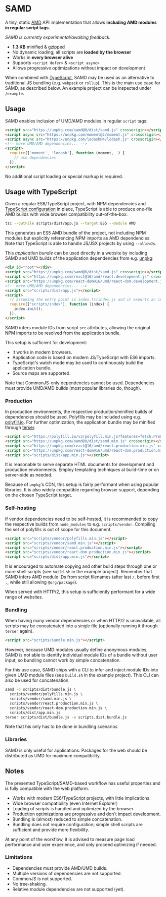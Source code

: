 # SAMD

A tiny, static [AMD](https://github.com/amdjs/amdjs-api) API implementation
that allows __including AMD modules in regular script tags.__

*SAMD is currently experimental/awaiting feedback.*

- __1.3 KB__ minified & gzipped
- No dynamic loading; all scripts are __loaded by the browser__
- Works in __every browser alive__
- Supports `<script defer>` & `<script async>`
- Allows progressive optimizations without impact on development

When combined with [TypeScript](typescriptlang.org),
SAMD may be used as an alternative to traditional JS bundling
(e.g. `webpack` or `rollup`).
This is the main use case for SAMD, as described below.
An example project can be inspected under `/example`.

## Usage

SAMD enables inclusion of UMD/AMD modules in regular `script` tags:

```html
<script src="https://unpkg.com/samd@0/dist/samd.js" crossorigin></script>
<script async src="https://unpkg.com/moment@2/moment.js" crossorigin></script>
<script async src="https://unpkg.com/lodash@4/lodash.js" crossorigin></script>
<!-- more UMD/AMD dependencies... -->
<script>
  require(['moment', 'lodash'], function (moment, _) {
    // use dependencies
  });
</script>
```

No additional script loading or special markup is required.

## Usage with TypeScript

Given a regular ES6/TypeScript project, with NPM dependencies and
[TypeScript configuration](https://www.typescriptlang.org/docs/handbook/tsconfig-json.html)
in place, TypeScript is able to produce one-file AMD builds with wide browser
compatibility out-of-the-box:

```sh
tsc --outFile scripts/dist/app.js --target ES5 --module AMD
```

This generates an ES5 AMD bundle of the project, not including NPM modules but
explicitly referencing NPM imports as AMD dependencies.
Note that TypeScript is able to handle JS/JSX projects by using `--allowJs`.

This _application bundle_ can be used directly in a website
by including SAMD and UMD builds of the application dependencies from
e.g. [unpkg](https://unpkg.com/):

```html
<div id="root"></div>
<script src="https://unpkg.com/samd@0/dist/samd.js" crossorigin></script>
<script src="https://unpkg.com/react@16/umd/react.development.js" crossorigin></script>
<script src="https://unpkg.com/react-dom@16/umd/react-dom.development.js" crossorigin></script>
<!-- more UMD/AMD dependencies... -->
<script src="scripts/dist/app.js"></script>
<script>
  // assuming the entry point is index.ts/index.js and it exports an init() function:
  require(["scripts/index"], function (index) {
    index.init();
  });
</script>
```

SAMD infers module IDs from script `src` attributes, allowing
the original NPM imports to be resolved from the application bundle.

This setup is sufficient for development:

- It works in modern browsers.
- Application code is based on modern JS/TypeScript with ES6 imports.
- TypeScript's watch mode may be used to continuously build the application bundle.
- Source maps are supported.

Note that CommonJS-only dependencies cannot be used.
Dependencies must provide UMD/AMD builds (most popular libraries do, though).

### Production

In production environments, the respective production/minified builds of
dependencies should be used. Polyfills may be included using e.g.
[polyfill.io](https://polyfill.io/). For further optimization, the application
bundle may be minified through [terser](https://terser.org/).

```html
<script src="https://polyfill.io/v3/polyfill.min.js?features=fetch,Promise" crossorigin></script>
<script src="https://unpkg.com/samd@0/dist/samd.min.js" crossorigin></script>
<script src="https://unpkg.com/react@16/umd/react.production.min.js" crossorigin></script>
<script src="https://unpkg.com/react-dom@16/umd/react-dom.production.min.js" crossorigin></script>
<script src="scripts/dist/app.min.js"></script>
```

It is reasonable to serve separate HTML documents for development and
production environments. Employ templating techniques at build-time or on
server-side as needed.

Because of `unpkg`'s CDN, this setup is fairly performant when using popular
libraries. It is also widely compatible regarding browser support, depending on
the chosen TypeScript target.

### Self-hosting

If vendor dependencies need to be self-hosted, it is recommended
to copy the respective builds from `node_modules` to e.g. `scripts/vendor`.
Compiling the set of polyfills is out of scope for this document.

```html
<script src="scripts/vendor/polyfills.min.js"></script>
<script src="scripts/vendor/samd.min.js"></script>
<script src="scripts/vendor/react.production.min.js"></script>
<script src="scripts/vendor/react-dom.production.min.js"></script>
<script src="scripts/dist/app.min.js"></script>
```

It is encouraged to automate copying and other build steps through one or
more shell scripts (see `build.sh` in the example project).
Remember that SAMD infers AMD module IDs from script filenames
(after last `/`, before first `.`, while still allowing `@org/package`).

When served with HTTP/2, this setup is sufficiently performant for a wide range
of websites.

### Bundling

When having many vendor dependencies or when HTTP/2 is unavailable,
all scripts may be concatenated into a single file
(optionally running it through `terser` again).

```html
<script src="scripts/bundle.min.js"></script>
```

However, because UMD modules usually define anonymous modules,
SAMD is not able to identify individual module IDs of a bundle without user
input, so bundling cannot work by simple concatenation.

For this use case, SAMD ships with a CLI to infer and inject module IDs into
given UMD module files (see `build.sh` in the example project).
This CLI can also be used for concatenation.

```sh
samd -o scripts/dist/bundle.js \
  scripts/vendor/polyfills.min.js \
  scripts/vendor/samd.min.js \
  scripts/vendor/react.production.min.js \
  scripts/vendor/react-dom.production.min.js \
  scripts/dist/app.min.js
terser scripts/dist/bundle.js -o scripts.dist.bundle.js
```

Note that his only has to be done in bundling scenarios.

### Libraries

SAMD is only useful for applications.
Packages for the web should be distributed as UMD for maximum compatibility.

## Notes

The presented TypeScript/SAMD-based workflow has useful properties and is fully
compatible with the web platform.

- Works with modern ES6/TypeScript projects, with little implications.
- Wide browser compatibility (even Internet Explorer)
- Loading of scripts is handled and optimized by the browser.
- Production optimizations are progressive and don't impact development.
- Bundling is (almost) reduced to simple concatenation.
- Bundling does not require configuration; simple shell scripts are sufficient
  and provide more flexibility.

At any point of the workflow, it is advised to measure page load performance
and user experience, and only proceed optimizing if needed.

### Limitations

- Dependencies must provide AMD/UMD builds.
- Multiple versions of dependencies are not supported.
- CommonJS is not supported.
- No tree-shaking.
- Relative module dependencies are not supported (yet).
